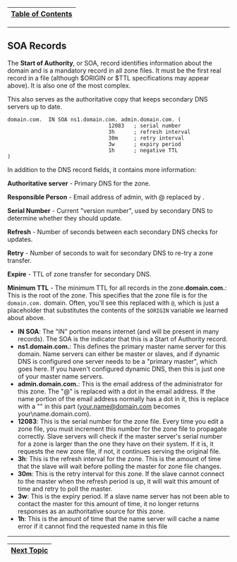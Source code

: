 |[Table of Contents](/00-Table-of-Contents.md)|
|---|

---

## SOA Records

The **Start of Authority**, or SOA, record identifies information about the domain and is a mandatory record in all zone files. It must be the first real record in a file \(although $ORIGIN or $TTL specifications may appear above\). It is also one of the most complex.

This also serves as the authoritative copy that keeps secondary DNS servers up to date.

```text
domain.com.  IN SOA ns1.domain.com. admin.domain.com. (                                            
                                12083   ; serial number
                                3h      ; refresh interval
                                30m     ; retry interval
                                3w      ; expiry period
                                1h      ; negative TTL
)
```

In addition to the DNS record fields, it contains more information:

**Authoritative server** - Primary DNS for the zone.

**Responsible Person** - Email address of admin, with @ replaced by .

**Serial Number** - Current "version number", used by secondary DNS to determine whether they should update.

**Refresh** - Number of seconds between each secondary DNS checks for updates.

**Retry** - Number of seconds to wait for secondary DNS to re-try a zone transfer.

**Expire** - TTL of zone transfer for secondary DNS.

**Minimum TTL** - The minimum TTL for all records in the zone.**domain.com.**: This is the root of the zone. This specifies that the zone file is for the `domain.com.` domain. Often, you'll see this replaced with `@`, which is just a placeholder that substitutes the contents of the `$ORIGIN` variable we learned about above.

* **IN SOA**: The "IN" portion means internet \(and will be present in many records\). The SOA is the indicator that this is a Start of Authority record.
* **ns1.domain.com.**: This defines the primary master name server for this domain. Name servers can either be master or slaves, and if dynamic DNS is configured one server needs to be a "primary master", which goes here. If you haven't configured dynamic DNS, then this is just one of your master name servers.
* **admin.domain.com.**: This is the email address of the administrator for this zone. The "@" is replaced with a dot in the email address. If the name portion of the email address normally has a dot in it, this is replace with a "\" in this part \([your.name@domain.com](mailto:your.name@domain.com) becomes your\name.domain.com\).
* **12083**: This is the serial number for the zone file. Every time you edit a zone file, you must increment this number for the zone file to propagate correctly. Slave servers will check if the master server's serial number for a zone is larger than the one they have on their system. If it is, it requests the new zone file, if not, it continues serving the original file.
* **3h**: This is the refresh interval for the zone. This is the amount of time that the slave will wait before polling the master for zone file changes.
* **30m**: This is the retry interval for this zone. If the slave cannot connect to the master when the refresh period is up, it will wait this amount of time and retry to poll the master.
* **3w**: This is the expiry period. If a slave name server has not been able to contact the master for this amount of time, it no longer returns responses as an authoritative source for this zone.
* **1h**: This is the amount of time that the name server will cache a name error if it cannot find the requested name in this file

---

|[Next Topic](/07-osi-layer-7/dns-a-and-aaaa-records.md)|
|---|
